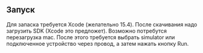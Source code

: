 ## Запуск

Для запаска требуется Xcode (желательно 15.4). После скачивания надо загрузить SDK (Xcode это предложет). Возможно потребутся перезагрузка mac. После этого требуется выбрать simulator или подключенное устройство через провод, а затем нажать кнопку Run.

